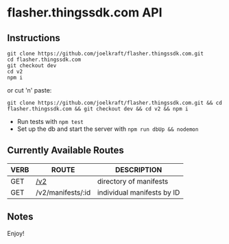 # flasher.thingssdk.com API

## Instructions
```
git clone https://github.com/joelkraft/flasher.thingssdk.com.git
cd flasher.thingssdk.com
git checkout dev
cd v2
npm i
```
or cut 'n' paste:

`git clone https://github.com/joelkraft/flasher.thingssdk.com.git && cd flasher.thingssdk.com && git checkout dev && cd v2 && npm i`
* Run tests with `npm test`
* Set up the db and start the server with `npm run dbUp && nodemon`

## Currently Available Routes

VERB|ROUTE|DESCRIPTION
---|----|----
GET|[/v2](http://localhost:3000/v2)|  directory of manifests
GET|/v2/manifests/:id| individual manifests by ID

## Notes
Enjoy!

